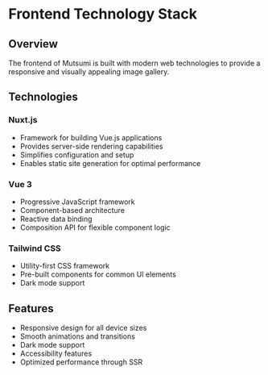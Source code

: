 # Frontend Technology Stack

## Overview

The frontend of Mutsumi is built with modern web technologies to provide a responsive and visually appealing image gallery.

## Technologies

### Nuxt.js
- Framework for building Vue.js applications
- Provides server-side rendering capabilities
- Simplifies configuration and setup
- Enables static site generation for optimal performance

### Vue 3
- Progressive JavaScript framework
- Component-based architecture
- Reactive data binding
- Composition API for flexible component logic

### Tailwind CSS
- Utility-first CSS framework
- Pre-built components for common UI elements
- Dark mode support

## Features

- Responsive design for all device sizes
- Smooth animations and transitions
- Dark mode support
- Accessibility features
- Optimized performance through SSR